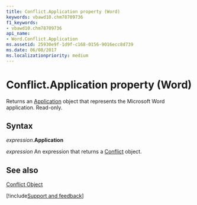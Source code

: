 ```yaml
---
title: Conflict.Application property (Word)
keywords: vbawd10.chm78709736
f1_keywords:
- vbawd10.chm78709736
api_name:
- Word.Conflict.Application
ms.assetid: 25930e9f-1d9f-c168-0156-9016ecc8d739
ms.date: 06/08/2017
ms.localizationpriority: medium
---
```



# Conflict.Application property (Word)

Returns an [Application](Word.Application.md) object that represents the Microsoft Word application. Read-only.


## Syntax

_expression_.**Application**

 _expression_ An expression that returns a [Conflict](./Word.Conflict.md) object.


## See also


[Conflict Object](Word.Conflict.md)

[!include[Support and feedback](~/includes/feedback-boilerplate.md)]